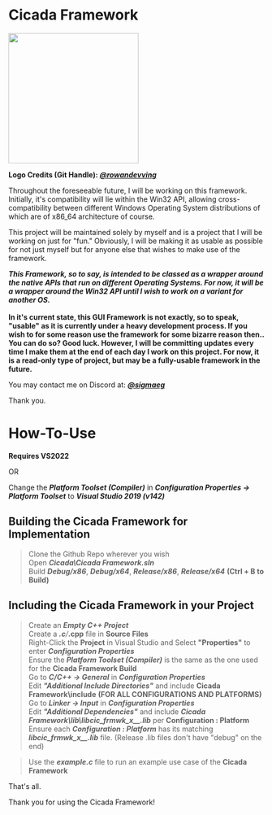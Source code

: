 # Cicada Framework
<img src="https://cdn.discordapp.com/attachments/754798036022067353/1131736330418794597/CicadaFramework.png" style="width:256px"/>
<p>
  <b>Logo Credits (Git Handle): <i><a href="https://github.com/rowandevving">@rowandevving</a></i></b>
  
  Throughout the foreseeable future, I will be working on this framework. Initially, it's compatibility will lie within the Win32 API, allowing cross-compatibility between different Windows Operating System
  distributions of which are of x86_64 architecture of course.

  This project will be maintained solely by myself and is a project that I will be working on just for "fun." Obviously, I will be making it as usable as possible for not just myself but for anyone else that wishes
  to make use of the framework.

  <b><i>
    This Framework, so to say, is intended to be classed as a wrapper around the native APIs that run on different Operating Systems. For now, it will be a wrapper around the Win32 API until I wish to work on
    a variant for another OS.
    </i>
    </br></br>
    In it's current state, this GUI Framework is not exactly, so to speak, "usable" as it is currently under a heavy development process. If you wish to for some reason use the framework for some bizarre reason then..
    You can do so? Good luck. However, I will be committing updates every time I make them at the end of each day I work on this project. For now, it is a read-only type of project, but may be a fully-usable framework
    in the future.
    </br>
  </b>

  You may contact me on Discord at: <b><i><a href="https://discord.com/users/293110261819375616">@sigmaeg</a></i></b>

  Thank you.
</p>

# How-To-Use

<b>Requires VS2022</b></br>

OR</br>

Change the <i><b>Platform Toolset (Compiler)</b></i> in <i><b>Configuration Properties -> Platform Toolset</b></i> to <i><b>Visual Studio 2019 (v142)</b></i>

## Building the Cicada Framework for Implementation

> Clone the Github Repo wherever you wish</br>
> Open <i><b>Cicada\Cicada Framework.sln</b></i></br>
> Build <i><b>Debug/x86</b></i>, <i><b>Debug/x64</b></i>, <i><b>Release/x86</b></i>, <i><b>Release/x64</b></i> <b>(Ctrl + B to Build)</b> </br>

## Including the Cicada Framework in your Project

> Create an <i><b>Empty C++ Project</b></i></br>
> Create a <b>*.c</b>/<b>*.cpp</b> file in <b>Source Files</b></br>
> Right-Click the <b>Project</b> in Visual Studio and Select <b>"Properties"</b> to enter <i><b>Configuration Properties</b></i></br>
> Ensure the <i><b>Platform Toolset (Compiler)</b></i> is the same as the one used for the <b>Cicada Framework Build</b></br>
> Go to <i><b>C/C++ -> General</b></i></b> in <i><b>Configuration Properties</b></i></br>
> Edit <i><b>"Additional Include Directories"</b></i> and include <b>Cicada Framework\include</b> <b>(FOR ALL CONFIGURATIONS AND PLATFORMS)</b></br>
> Go to <i><b>Linker -> Input</b></i> in <i><b>Configuration Properties</b></i></br>
> Edit <i><b>"Additional Dependencies"</b></i> and include <i><b>Cicada Framework\lib\libcic_frmwk_x__.lib</b></i> per <b>Configuration : Platform</b></br>
> Ensure each <i><b>Configuration : Platform</b></i> has its matching <i><b>libcic_frmwk_x__.lib</b></i> file. (Release .lib files don't have "debug" on the end)</br>

> Use the <i><b>example.c</b></i> file to run an example use case of the <b>Cicada Framework</b>

That's all.

Thank you for using the Cicada Framework!
